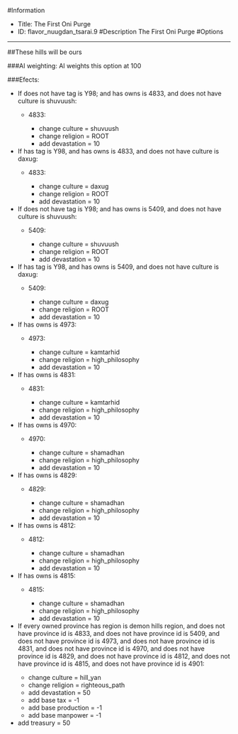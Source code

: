 #Information
 - Title: The First Oni Purge
 - ID: flavor_nuugdan_tsarai.9
#Description
The First Oni Purge
#Options

___
##These hills will be ours

###AI weighting:
AI weights this option at 100


###Efects:<ul><li>If does not have tag is Y98; and  has owns is 4833, and  does not have culture is shuvuush:</li><ul><li>4833:</li><ul><li>change culture = shuvuush</li><li>change religion = ROOT</li><li>add devastation = 10</li></ul></ul><li>If has tag is Y98, and  has owns is 4833, and  does not have culture is daxug:</li><ul><li>4833:</li><ul><li>change culture = daxug</li><li>change religion = ROOT</li><li>add devastation = 10</li></ul></ul><li>If does not have tag is Y98; and  has owns is 5409, and  does not have culture is shuvuush:</li><ul><li>5409:</li><ul><li>change culture = shuvuush</li><li>change religion = ROOT</li><li>add devastation = 10</li></ul></ul><li>If has tag is Y98, and  has owns is 5409, and  does not have culture is daxug:</li><ul><li>5409:</li><ul><li>change culture = daxug</li><li>change religion = ROOT</li><li>add devastation = 10</li></ul></ul><li>If has owns is 4973:</li><ul><li>4973:</li><ul><li>change culture = kamtarhid</li><li>change religion = high_philosophy</li><li>add devastation = 10</li></ul></ul><li>If has owns is 4831:</li><ul><li>4831:</li><ul><li>change culture = kamtarhid</li><li>change religion = high_philosophy</li><li>add devastation = 10</li></ul></ul><li>If has owns is 4970:</li><ul><li>4970:</li><ul><li>change culture = shamadhan</li><li>change religion = high_philosophy</li><li>add devastation = 10</li></ul></ul><li>If has owns is 4829:</li><ul><li>4829:</li><ul><li>change culture = shamadhan</li><li>change religion = high_philosophy</li><li>add devastation = 10</li></ul></ul><li>If has owns is 4812:</li><ul><li>4812:</li><ul><li>change culture = shamadhan</li><li>change religion = high_philosophy</li><li>add devastation = 10</li></ul></ul><li>If has owns is 4815:</li><ul><li>4815:</li><ul><li>change culture = shamadhan</li><li>change religion = high_philosophy</li><li>add devastation = 10</li></ul></ul><li>If every owned province has region is demon hills region, and does not have province id is 4833, and does not have province id is 5409, and does not have province id is 4973, and does not have province id is 4831, and does not have province id is 4970, and does not have province id is 4829, and does not have province id is 4812, and does not have province id is 4815, and does not have province id is 4901:</li><ul><li>change culture = hill_yan</li><li>change religion = righteous_path</li><li>add devastation = 50</li><li>add base tax = -1</li><li>add base production = -1</li><li>add base manpower = -1</li></ul><li>add treasury = 50</li></ul>
